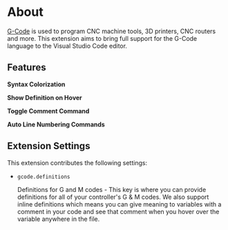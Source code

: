 # About

[G-Code](https://en.wikipedia.org/wiki/G-code) is used to program CNC machine tools, 3D printers, CNC routers and more.  This extension aims to bring full support for the G-Code language to the Visual Studio Code editor.

## Features

**Syntax Colorization**

**Show Definition on Hover**

**Toggle Comment Command**

**Auto Line Numbering Commands**

## Extension Settings

This extension contributes the following settings:

* `gcode.definitions`

    Definitions for G and M codes - This key is where you can provide definitions for all of your controller's G & M codes.  We also support inline definitions which means you can give meaning to variables with a comment in your code and see that comment when you hover over the variable anywhere in the file.

